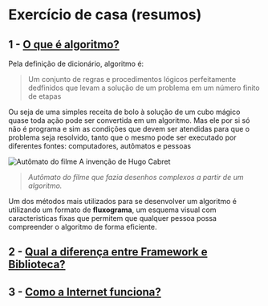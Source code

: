 # Exercício de casa (resumos)
## 1 - [O que é algoritmo?](https://tecnoblog.net/responde/o-que-e-algoritmo/) <br>

Pela definição de dicionário, algoritmo é:
> Um conjunto de regras e procedimentos lógicos perfeitamente dedfinidos que levam a solução de um problema em um número finito de etapas

Ou seja de uma simples receita de bolo à solução de um cubo mágico quase toda ação pode ser convertida em um algoritmo. Mas ele por si só não é programa e sim as condições que devem ser atendidas para que o problema seja resolvido, tanto que o mesmo pode ser executado por diferentes fontes: computadores, autômatos e pessoas

![Autômato do filme A invenção de Hugo Cabret ](https://i.pinimg.com/originals/13/e0/02/13e002ce2bf43175c65cf190d92c4125.jpg)

> *Autômato do filme que fazia desenhos complexos a partir de um algoritmo.*

Um dos métodos mais utilizados para se desenvolver um algoritmo é utilizando um formato de **fluxograma**, um esquema visual com caracteristicas fixas que permitem que qualquer pessoa possa compreender o algoritmo de forma eficiente.

## 2 - [Qual a diferença entre Framework e Biblioteca?](https://www.treinaweb.com.br/blog/qual-a-diferenca-entre-framework-e-biblioteca)



## 3 - [Como a Internet funciona?](https://developer.mozilla.org/pt-BR/docs/Learn/Common_questions/How_does_the_Internet_work)

